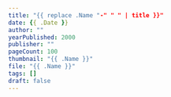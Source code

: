 ```yaml
---
title: "{{ replace .Name "-" " " | title }}"
date: {{ .Date }}
author: ""
yearPublished: 2000
publisher: ""
pageCount: 100
thumbnail: "{{ .Name }}"
file: "{{ .Name }}"
tags: []
draft: false
---
```

